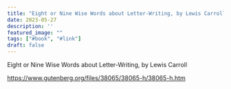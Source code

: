 ```yaml
---
title: "Eight or Nine Wise Words about Letter-Writing, by Lewis Carroll"
date: 2023-05-27
description: ''
featured_image: ""
tags: ["#book", "#link"]
draft: false
---
```


Eight or Nine Wise Words about Letter-Writing, by Lewis Carroll

https://www.gutenberg.org/files/38065/38065-h/38065-h.htm